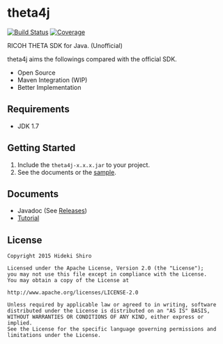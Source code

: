 # theta4j

[![Build Status](https://travis-ci.org/shrhdk/theta4j.svg?branch=master)](https://travis-ci.org/shrhdk/theta4j) [![Coverage](https://img.shields.io/sonar/http/shiro.be:9000/theta4j:lib/coverage.svg?style=flat)](http://shiro.be:9000/dashboard/index/theta4j:lib)

RICOH THETA SDK for Java. (Unofficial)

theta4j aims the followings compared with the official SDK.

- Open Source
- Maven Integration (WIP)
- Better Implementation

## Requirements

- JDK 1.7

## Getting Started

1. Include the `theta4j-x.x.x.jar` to your project.
1. See the documents or the [sample](https://github.com/shrhdk/theta4j/blob/develop/sample/src/main/java/org/theta4j/sample/ThetaCLI.java).

## Documents

- Javadoc (See [Releases](https://github.com/shrhdk/theta4j/releases))
- [Tutorial](doc/tutorial.md)

## License

```
Copyright 2015 Hideki Shiro

Licensed under the Apache License, Version 2.0 (the "License");
you may not use this file except in compliance with the License.
You may obtain a copy of the License at

http://www.apache.org/licenses/LICENSE-2.0

Unless required by applicable law or agreed to in writing, software
distributed under the License is distributed on an "AS IS" BASIS,
WITHOUT WARRANTIES OR CONDITIONS OF ANY KIND, either express or implied.
See the License for the specific language governing permissions and
limitations under the License.
```
